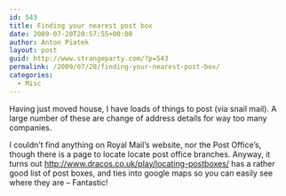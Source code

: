 ```yaml
---
id: 543
title: Finding your nearest post box
date: 2009-07-20T20:57:55+00:00
author: Anton Piatek
layout: post
guid: http://www.strangeparty.com/?p=543
permalink: /2009/07/20/finding-your-nearest-post-box/
categories:
  - Misc
---
```

Having just moved house, I have loads of things to post (via snail mail). A large number of these are change of address details for way too many companies.

I couldn&#8217;t find anything on Royal Mail&#8217;s website, nor the Post Office&#8217;s, though there is a page to locate locate post office branches. Anyway, it turns out <http://www.dracos.co.uk/play/locating-postboxes/> has a rather good list of post boxes, and ties into google maps so you can easily see where they are &#8211; Fantastic!